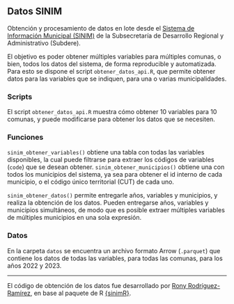 ## Datos SINIM

Obtención y procesamiento de datos en lote desde el [Sistema de Información Municipal (SINIM)](https://datos.sinim.gov.cl) de la Subsecretaría de Desarrollo Regional y Administrativo (Subdere).

El objetivo es poder obtener múltiples variables para múltiples comunas, o bien, todos los datos del sistema, de forma reproducible y automatizada. Para esto se dispone el script `obtener_datos_api.R`, que permite obtener datos para las variables que se indiquen, para una o varias municipalidades.

### Scripts
El script `obtener_datos_api.R` muestra cómo obtener 10 variables para 10 comunas, y puede modificarse para obtener los datos que se necesiten.

### Funciones
`sinim_obtener_variables()` obtiene una tabla con todas las variables disponibles, la cual puede filtrarse para extraer los códigos de variables (`code`) que se desean obtener.
`sinim_obtener_municipios()` obtiene una con todos los municipios del sistema, ya sea para obtener el id interno de cada municipio, o el código único territorial (CUT) de cada uno.

`sinim_obtener_datos()` permite entregarle años, variables y municipios, y realiza la obtención de los datos. Pueden entregarse años, variables y municipios simultáneos, de modo que es posible extraer múltiples variables de múltiples municipios en una sola expresión.

### Datos
En la carpeta `datos` se encuentra un archivo formato Arrow (`.parquet`) que contiene los datos de todas las variables, para todas las comunas, para los años 2022 y 2023.

----

El código de obtención de los datos fue desarrollado por [Rony Rodríguez-Ramírez](https://gist.github.com/RRMaximiliano/ee65369679047baea7093af43d2434e6), en base al paquete de R [{sinimR}](https://github.com/robsalasco/sinimr).
